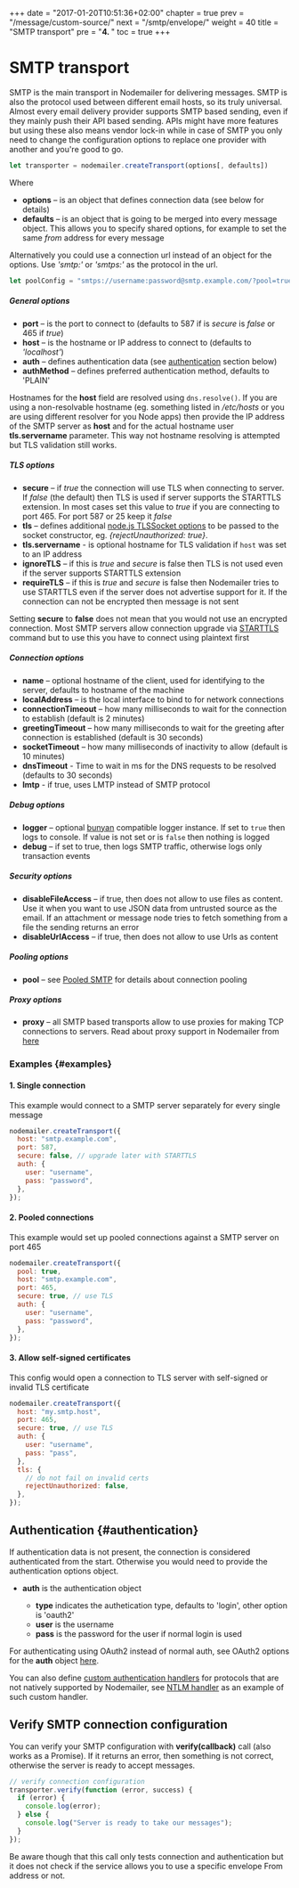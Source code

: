 +++
date = "2017-01-20T10:51:36+02:00"
chapter = true
prev = "/message/custom-source/"
next = "/smtp/envelope/"
weight = 40
title = "SMTP transport"
pre = "<b>4. </b>"
toc = true
+++

# SMTP transport

SMTP is the main transport in Nodemailer for delivering messages. SMTP is also the protocol used between different email hosts, so its truly universal. Almost every email delivery provider supports SMTP based sending, even if they mainly push their API based sending. APIs might have more features but using these also means vendor lock-in while in case of SMTP you only need to change the configuration options to replace one provider with another and you're good to go.

```javascript
let transporter = nodemailer.createTransport(options[, defaults])
```

Where

- **options** – is an object that defines connection data (see below for details)
- **defaults** – is an object that is going to be merged into every message object. This allows you to specify shared options, for example to set the same _from_ address for every message

Alternatively you could use a connection url instead of an object for the options. Use _'smtp:'_ or _'smtps:'_ as the protocol in the url.

```javascript
let poolConfig = "smtps://username:password@smtp.example.com/?pool=true";
```

##### General options

- **port** – is the port to connect to (defaults to 587 if is _secure_ is _false_ or 465 if _true_)
- **host** – is the hostname or IP address to connect to (defaults to _'localhost'_)
- **auth** – defines authentication data (see [authentication](#authentication) section below)
- **authMethod** – defines preferred authentication method, defaults to 'PLAIN'

Hostnames for the **host** field are resolved using `dns.resolve()`. If you are using a non-resolvable hostname (eg. something listed in _/etc/hosts_ or you are using different resolver for you Node apps) then provide the IP address of the SMTP server as **host** and for the actual hostname user **tls.servername** parameter. This way not hostname resolving is attempted but TLS validation still works.

##### TLS options

- **secure** – if _true_ the connection will use TLS when connecting to server. If _false_ (the default) then TLS is used if server supports the STARTTLS extension. In most cases set this value to _true_ if you are connecting to port 465. For port 587 or 25 keep it _false_
- **tls** – defines additional [node.js TLSSocket options](https://nodejs.org/api/tls.html#tls_class_tls_tlssocket) to be passed to the socket constructor, eg. _{rejectUnauthorized: true}_.
- **tls.servername** - is optional hostname for TLS validation if `host` was set to an IP address
- **ignoreTLS** – if this is _true_ and _secure_ is false then TLS is not used even if the server supports STARTTLS extension
- **requireTLS** – if this is _true_ and _secure_ is false then Nodemailer tries to use STARTTLS even if the server does not advertise support for it. If the connection can not be encrypted then message is not sent

Setting **secure** to **false** does not mean that you would not use an encrypted connection. Most SMTP servers allow connection upgrade via [STARTTLS](https://tools.ietf.org/html/rfc3207#section-2) command but to use this you have to connect using plaintext first

##### Connection options

- **name** – optional hostname of the client, used for identifying to the server, defaults to hostname of the machine
- **localAddress** – is the local interface to bind to for network connections
- **connectionTimeout** – how many milliseconds to wait for the connection to establish (default is 2 minutes)
- **greetingTimeout** – how many milliseconds to wait for the greeting after connection is established (default is 30 seconds)
- **socketTimeout** – how many milliseconds of inactivity to allow (default is 10 minutes)
- **dnsTimeout** - Time to wait in ms for the DNS requests to be resolved (defaults to 30 seconds)
- **lmtp** - if true, uses LMTP instead of SMTP protocol

##### Debug options

- **logger** – optional [bunyan](https://github.com/trentm/node-bunyan) compatible logger instance. If set to `true` then logs to console. If value is not set or is `false` then nothing is logged
- **debug** – if set to true, then logs SMTP traffic, otherwise logs only transaction events

##### Security options

- **disableFileAccess** – if true, then does not allow to use files as content. Use it when you want to use JSON data from untrusted source as the email. If an attachment or message node tries to fetch something from a file the sending returns an error
- **disableUrlAccess** – if true, then does not allow to use Urls as content

##### Pooling options

- **pool** – see [Pooled SMTP](/smtp/pooled/) for details about connection pooling

##### Proxy options

- **proxy** – all SMTP based transports allow to use proxies for making TCP connections to servers. Read about proxy support in Nodemailer from [here](/smtp/proxies/)

### Examples {#examples}

#### 1\. Single connection

This example would connect to a SMTP server separately for every single message

```javascript
nodemailer.createTransport({
  host: "smtp.example.com",
  port: 587,
  secure: false, // upgrade later with STARTTLS
  auth: {
    user: "username",
    pass: "password",
  },
});
```

#### 2\. Pooled connections

This example would set up pooled connections against a SMTP server on port 465

```javascript
nodemailer.createTransport({
  pool: true,
  host: "smtp.example.com",
  port: 465,
  secure: true, // use TLS
  auth: {
    user: "username",
    pass: "password",
  },
});
```

#### 3\. Allow self-signed certificates

This config would open a connection to TLS server with self-signed or invalid TLS certificate

```javascript
nodemailer.createTransport({
  host: "my.smtp.host",
  port: 465,
  secure: true, // use TLS
  auth: {
    user: "username",
    pass: "pass",
  },
  tls: {
    // do not fail on invalid certs
    rejectUnauthorized: false,
  },
});
```

## Authentication {#authentication}

If authentication data is not present, the connection is considered authenticated from the start. Otherwise you would need to provide the authentication options object.

- **auth** is the authentication object

  - **type** indicates the authetication type, defaults to 'login', other option is 'oauth2'
  - **user** is the username
  - **pass** is the password for the user if normal login is used

For authenticating using OAuth2 instead of normal auth, see OAuth2 options for the **auth** object [here](/smtp/oauth2/).

You can also define [custom authentication handlers](/smtp/customauth/) for protocols that are not natively supported by Nodemailer, see [NTLM handler](https://github.com/nodemailer/nodemailer-ntlm-auth) as an example of such custom handler.

## Verify SMTP connection configuration

You can verify your SMTP configuration with **verify(callback)** call (also works as a Promise). If it returns an error, then something is not correct, otherwise the server is ready to accept messages.

```javascript
// verify connection configuration
transporter.verify(function (error, success) {
  if (error) {
    console.log(error);
  } else {
    console.log("Server is ready to take our messages");
  }
});
```

Be aware though that this call only tests connection and authentication but it does not check if the service allows you to use a specific envelope From address or not.
